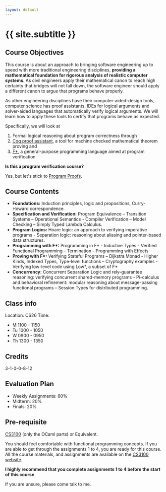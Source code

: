 ```yaml
---
layout: default
---
```


<div class="home">

<h1>{{ site.subtitle }}</h1>

</div>

## Course Objectives

This course is about an approach to bringing software engineering up to speed
with more traditional engineering disciplines, **providing a mathematical
foundation for rigorous analysis of realistic computer systems**. As civil
engineers apply their mathematical canon to reach high certainty that bridges
will not fall down, the software engineer should apply a different canon to
argue that programs behave properly. 

As other engineering disciplines have their computer-aided-design tools,
computer science has proof assistants, IDEs for logical arguments and
solver-aided languages that automatically verify logical arguments. We will
learn how to apply these tools to certify that programs behave as expected.

Specifically, we will look at

1. Formal logical reasoning about program correctness through
2. [Coq proof assistant](https://coq.inria.fr/), a tool for machine checked
   mathematical theorem proving and
3. [F\*](https://www.fstar-lang.org), a general-purpose programming language
   aimed at program verification

**Is this a program verification course?** 

Yes, but let's stick to [Program
Proofs](https://blog.sigplan.org/2019/09/12/program-verification-has-it-lost-its-punch/).

## Course Contents 

* **Foundations:** Induction principles, logic and propositions, Curry-Howard
  correspondence.
* **Specification and Verification:** Program Equivalence – Transition Systems –
  Operational Semantics - Compiler Verification – Model Checking – Simply Typed
  Lambda Calculus.
* **Program Logics:** Hoare logic: an approach to verifying imperative programs - Separation logic: 
  reasoning about aliasing and pointer-based data structures.
* **Programming with F\*:** Programming in F\* - Inductive Types -
  Verified Functional Programming – Termination - Programming with Effects
* **Proving with F\*:** Verifying Stateful Programs – Dijkstra Monad - Higher
  Kinds, Indexed Types, Type-level functions – Cryptography examples - Verifying
  low-level code using Low\*, a subset of F\*
* **Concurrency:** Concurrent Separation Logic and rely-guarantee reasoning:
  verifying concurrent shared-memory programs - Pi-calculus and behavioral
  refinement: modular reasoning about message-passing functional programs –
  Session Types for distributed programming.

## Class info

Location: CS26
Time: 
  * M 1100 - 1150
  * Tu 1000 - 1050
  * W 0900 - 0950
  * Th 1300 - 1350

## Credits

3-1-0-0-8-12

## Evaluation Plan 

* Weekly Assignments: 60%
* Midterm: 20%
* Finals: 20%

## Pre-requisite

[CS3100](http://kcsrk.info/cs3100_f19/) (only the OCaml parts) or Equivalent. 

You should feel comfortable with functional programming concepts. If you are
able to get through the assignments 1 to 4, you are ready for this course. All
the course materials, and assignments are available on the [CS3100
website](http://kcsrk.info/cs3100_f19/). 

**I highly recommend that you complete assignments 1 to 4 before the start of
this course**.

If you are unsure, please come talk to me. 
